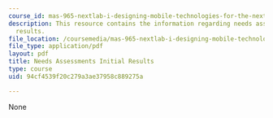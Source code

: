 ```yaml
---
course_id: mas-965-nextlab-i-designing-mobile-technologies-for-the-next-billion-users-fall-2008
description: This resource contains the information regarding needs assessments initial
  results.
file_location: /coursemedia/mas-965-nextlab-i-designing-mobile-technologies-for-the-next-billion-users-fall-2008/94cf4539f20c279a3ae37958c889275a_MITMAS_965F08_milestone2.pdf
file_type: application/pdf
layout: pdf
title: Needs Assessments Initial Results
type: course
uid: 94cf4539f20c279a3ae37958c889275a

---
```

None